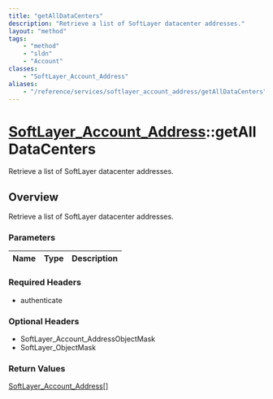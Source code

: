 ```yaml
---
title: "getAllDataCenters"
description: "Retrieve a list of SoftLayer datacenter addresses."
layout: "method"
tags:
    - "method"
    - "sldn"
    - "Account"
classes:
    - "SoftLayer_Account_Address"
aliases:
    - "/reference/services/softlayer_account_address/getAllDataCenters"
---
```

# [SoftLayer_Account_Address](/reference/services/SoftLayer_Account_Address)::getAllDataCenters

Retrieve a list of SoftLayer datacenter addresses.


## Overview 
Retrieve a list of SoftLayer datacenter addresses.

### Parameters 
|Name | Type | Description |
| --- | --- | --- |


### Required Headers
* authenticate

### Optional Headers
* SoftLayer_Account_AddressObjectMask
* SoftLayer_ObjectMask

### Return Values
<a href='/reference/datatypes/SoftLayer_Account_Address'>SoftLayer_Account_Address[] </a>

